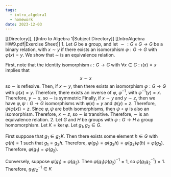 ```yaml
---
tags:
  - intro_algebra1
  - homework
date: 2023-12-03
---
```

[[Directory]], [[Intro to Algebra 1|Subject Directory]]
[[IntroAlgebra HW9.pdf|Exercise Sheet]]
1. 
Let $G$ be a group, and let ${} \sim:G \times G\to{}G {}$ be a binary relation, with $x\sim y$ if there exists an isomorphism $\varphi:G\to{}G {}$ with ${} \varphi(x)=y {}$. We show that $\sim$ is an equivalence relation.

First, note that the identity isomorphism ${} \iota:G\to{}G {}$ with ${} \forall x \in G:\iota(x)=x {}$ implies that 
$$
x\sim x
$$
so $\sim$ is reflexive.
Then, if $x\sim y$, then there exists an isomorphism $\varphi:G\to{}G {}$ with ${} \varphi(x)=y {}$. Therefore, there exists an inverse of $\varphi$, $\varphi ^{-1}$, with ${} \varphi ^{-1}(y)=x {}$. Therefore, $y\sim x$, so $\sim$ is symmetric
Finally, if $x\sim y$ and $y\sim z$, then we have ${} \varphi,\, \psi:G\to{}G {}$ isomorphisms with ${} \varphi(x)=y {}$ and ${} \psi(y)=z {}$. Therefore, ${} \psi(\varphi(x))=z {}$. Since ${} \varphi,\, \psi {}$ are both isomorphisms, then $\psi \circ \varphi {}$ is also an isomorphism. Therefore, $x\sim z$, so $\sim$ is transitive. Therefore, $\sim$ is an equivalence relation.
2. 
Let $G$ and $H$ be groups with $\varphi:G\to{}H {}$ a group homomorphism. Let ${} K=\ker \varphi {}$. Let ${} g_{1},\, g_{2} \in G. {}$ 

First suppose that ${} g_{1} \in g_{2} K {}$. Then there exists some element ${} h \in G {}$ with ${} \varphi(h)=1 {}$ such that ${} g_{1}=g_{2}h {}$. Therefore, ${} \varphi(g_{1})=\varphi(g_{2} h)=\varphi(g_{2})\varphi (h)=\varphi(g_{2}) {}$. Therefore, ${} \varphi(g_{1})=\varphi (g_{2}) {}$.

Conversely, suppose ${} \varphi(g_{1})=\varphi (g_{2}) {}$. Then ${} \varphi(g_{1})\varphi(g_{2})^{-1}=1 {}$, so ${} \varphi(g_{1} g_{2}^{-1})=1 {}$. Therefore, ${} g_{1} g_{2}^{-1} \in K {}$